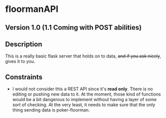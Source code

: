 # floormanAPI 
## Version 1.0 (1.1 Coming with POST abilities)
## Description
This is a really basic flask server that holds on to data, ~~and if you ask nicely~~, gives it to you. 

## Constraints
- I would not consider this a REST API since it's **read only**. There is no editing or pushing new data to it. At the moment, those kind of functions would be a bit dangerous to implement without having a layer of some sort of checking. At the very least, it needs to make sure that the only thing sending data is poker-floorman.
